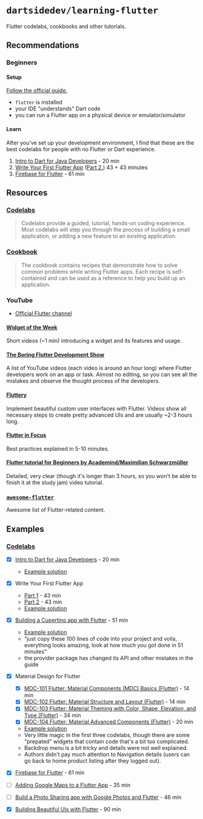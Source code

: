 # `dartsidedev/learning-flutter`

Flutter codelabs, cookbooks and other tutorials.

## Recommendations

### Beginners

#### Setup

[Follow the official guide.](https://flutter.dev/docs/get-started)

* `flutter` is installed
* your IDE "understands" Dart code
* you can run a Flutter app on a physical device or emulator/simulator

#### Learn

After you've set up your development environment, I find that these are the best codelabs for people with no Flutter or Dart experience.

1. [Intro to Dart for Java Developers](https://codelabs.developers.google.com/codelabs/from-java-to-dart/index.html) - 20 min
2. [Write Your First Flutter App](https://codelabs.developers.google.com/codelabs/first-flutter-app-pt1/index.html?) ([Part 2.](https://codelabs.developers.google.com/codelabs/first-flutter-app-pt2/index.html)) 43 + 43 minutes
3. [Firebase for Flutter](https://codelabs.developers.google.com/codelabs/flutter-firebase/index.html#0) - 61 min

## Resources

### [Codelabs](https://codelabs.developers.google.com/?cat=Flutter)

> Codelabs provide a guided, tutorial, hands-on coding experience. Most codelabs will step you through the process of building a small application, or adding a new feature to an existing application.

### [Cookbook](https://flutter.dev/docs/cookbook)

> The cookbook contains recipes that demonstrate how to solve common problems while writing Flutter apps. Each recipe is self-contained and can be used as a reference to help you build up an application.

### YouTube

* [Official Flutter channel](https://www.youtube.com/channel/UCwXdFgeE9KYzlDdR7TG9cMw)

#### [Widget of the Week](https://www.youtube.com/watch?v=b_sQ9bMltGU&list=PLjxrf2q8roU23XGwz3Km7sQZFTdB996iG)

Short videos (~1 min) introducing a widget and its features and usage.

#### [The Boring Flutter Development Show](https://www.youtube.com/watch?v=vqPG1tU6-c0&list=PLjxrf2q8roU3ahJVrSgAnPjzkpGmL9Czl)

A list of YouTube videos (each video is around an hour long) where Flutter developers work on an app or task. Almost no editing, so you can see all the mistakes and observe the thought process of the developers.

#### [Fluttery](https://www.youtube.com/watch?v=syd0c9Vi2hg&list=PLkXouNW6n0A8ANZ16Fk49qsxpBbzxHGCn)

Implement beautiful custom user interfaces with Flutter. Videos show all necessary steps to create pretty advanced UIs and are usually ~2-3 hours long.

#### [Flutter in Focus](https://www.youtube.com/watch?v=wgTBLj7rMPM&list=PLjxrf2q8roU2HdJQDjJzOeO6J3FoFLWr2)

Best practices explained in 5-10 minutes.

#### [Flutter tutorial for Beginners by Academind/Maximilian Schwarzmüller](https://www.youtube.com/watch?v=6ZCz6Ylqk3A)

Detailed, very clear (though it's longer than 3 hours, so you won't be able to finish it at the study jam) video tutorial.

### [`awesome-flutter`](https://github.com/Solido/awesome-flutter)

Awesome list of Flutter-related content.

## Examples

### [Codelabs](./codelabs)

* [x] [Intro to Dart for Java Developers](https://codelabs.developers.google.com/codelabs/from-java-to-dart/index.html?index=..%2F..index) - 20 min
    * [Example solution](./codelabs/from-java-to-dart)

* [x] Write Your First Flutter App
    * [Part 1](https://codelabs.developers.google.com/codelabs/first-flutter-app-pt1/index.html?index=..%2F..index) - 43 min
    * [Part 2](https://codelabs.developers.google.com/codelabs/first-flutter-app-pt2/index.html?index=..%2F..index) - 43 min
    * [Example solution](./codelabs/first-flutter-app)

* [x] [Building a Cupertino app with Flutter](https://codelabs.developers.google.com/codelabs/flutter-cupertino/index.html?index=..%2F..index) - 51 min
    * [Example solution](./codelabs/flutter-cupertino)
    * "just copy these 100 lines of code into your project and voila, everything looks amazing, look at how much you got done in 51 minutes"
    * the provider package has changed its API and other mistakes in the guide

* [x] Material Design for Flutter
    * [x] [MDC-101 Flutter: Material Components (MDC) Basics (Flutter)](https://codelabs.developers.google.com/codelabs/mdc-101-flutter/index.html?index=..%2F..index) - 14 min
    * [x] [MDC-102 Flutter: Material Structure and Layout (Flutter)](https://codelabs.developers.google.com/codelabs/mdc-102-flutter/index.html?index=..%2F..index) - 14 min
    * [x] [MDC-103 Flutter: Material Theming with Color, Shape, Elevation, and Type (Flutter)](https://codelabs.developers.google.com/codelabs/mdc-103-flutter/index.html?index=..%2F..index) - 34 min
    * [x] [MDC-104 Flutter: Material Advanced Components (Flutter)](https://codelabs.developers.google.com/codelabs/mdc-104-flutter/index.html?index=..%2F..index) - 20 min
    * [Example solution](./codelabs/material-design-components)
    * Very little magic in the first three codelabs, though there are some "prepated" widgets that contain code that's a bit too complicated.
    * Backdrop menu is a bit tricky and details were not well explained.
    * Authors didn't pay much attention to Navigation details (users can go back to home product listing after they logged out).

* [x] [Firebase for Flutter](https://codelabs.developers.google.com/codelabs/flutter-firebase/index.html#0) - 61 min

* [ ] [Adding Google Maps to a Flutter App](https://codelabs.developers.google.com/codelabs/google-maps-in-flutter/index.html?index=..%2F..index) - 35 min
* [ ] [Build a Photo Sharing app with Google Photos and Flutter](https://codelabs.developers.google.com/codelabs/google-photos-sharing/index.html?index=..%2F..index) - 46 min
* [x] [Building Beautiful UIs with Flutter](https://codelabs.developers.google.com/codelabs/flutter/index.html?index=..%2F..index) - 90 min
